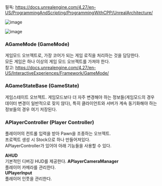 필독:
https://docs.unrealengine.com/4.27/en-US/ProgrammingAndScripting/ProgrammingWithCPP/UnrealArchitecture/
  
![image](https://user-images.githubusercontent.com/63915665/170287876-0db00cd8-0d29-41d1-aad9-8eb9a9a76a6f.png)
  
![image](https://user-images.githubusercontent.com/63915665/170291503-e32df753-bae5-4a5c-a7cc-c13844c047eb.png)
  
  
### AGameMode (GameMode)
게임모드 오브젝트로, 가장 코어가 되는 게임 로직을 처리하는 것을 담당한다.  
모든 게임은 하나 이상의 게임 모드 오브젝트를 가져야 한다.  
참고: https://docs.unrealengine.com/4.27/en-US/InteractiveExperiences/Framework/GameMode/
  
  
### AGameStateBase (GameState)
게임스테이트 오브젝트. 게임모드보다 더 자주 변경해야 하는 정보들(게임모드의 경우 데이터 변경이 일반적으로 잦지 않다), 특히 클라이언트와 서버가 계속 동기화해야 하는 정보들의 경우 여기 저장된다. 
  
  
### APlayerController (Player Controller)
플레이어의 컨트롤 입력을 받아 Pawn을 조종하는 오브젝트.  
프로젝트 생성 시 Stock으로 하나 만들어져있다.  
APlayerController가 있어야 아래 기능들을 사용할 수 있다.  
  
**AHUD**  
기본적인 디버깅 HUD를 제공한다.
**APlayerCameraManager**  
플레이어 카메라를 관리한다.  
**UPlayerInput**  
플레이어 인풋을 관리한다.  
  
